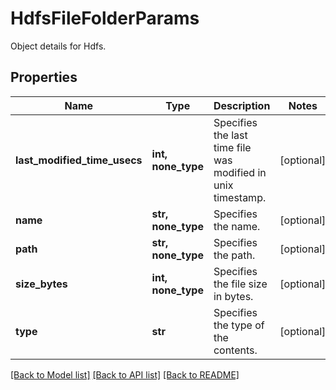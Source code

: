# HdfsFileFolderParams

Object details for Hdfs.

## Properties
Name | Type | Description | Notes
------------ | ------------- | ------------- | -------------
**last_modified_time_usecs** | **int, none_type** | Specifies the last time file was modified in unix timestamp. | [optional] 
**name** | **str, none_type** | Specifies the name. | [optional] 
**path** | **str, none_type** | Specifies the path. | [optional] 
**size_bytes** | **int, none_type** | Specifies the file size in bytes. | [optional] 
**type** | **str** | Specifies the type of the contents. | [optional] 

[[Back to Model list]](../README.md#documentation-for-models) [[Back to API list]](../README.md#documentation-for-api-endpoints) [[Back to README]](../README.md)


